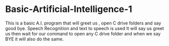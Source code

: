 # Basic-Artificial-Intelligence-1
This is a basic A.I. program that will greet us , open C drive folders and say good bye.
Speech Recognition and text to speech is used
It will say us greet us then wait for our command to open any C drive folder and when we say BYE it will also do the same.
